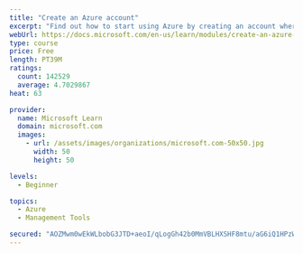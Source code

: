 ```yaml
---
title: "Create an Azure account"
excerpt: "Find out how to start using Azure by creating an account where you’ll see services and personal settings for identity, billing, and preferences."
webUrl: https://docs.microsoft.com/en-us/learn/modules/create-an-azure-account/
type: course
price: Free
length: PT39M
ratings:
  count: 142529
  average: 4.7029867
heat: 63

provider:
  name: Microsoft Learn
  domain: microsoft.com
  images:
    - url: /assets/images/organizations/microsoft.com-50x50.jpg
      width: 50
      height: 50

levels:
  - Beginner

topics:
  - Azure
  - Management Tools

secured: "AOZMwm0wEkWLbobG3JTD+aeoI/qLogGh42b0MmVBLHXSHF8mtu/aG6iQ1HPzW/xrl15uduj2Rzq7uqqtRIlsJ4a73aEwY34eAmejwL07/Db1CLUGwnHr9LZZP/E0sHj8NAPQpLfmJuepsUQLlBNd5X480ESTAHMdRSzKy/adm+juVbqNTC/OhHcOIdJMYO4gC15qmpY0e0PQL/K7DMmxS5EJlA19gH4REspOpon/T+n5serSrctxcpVw763lR5z7lU+PxsMnTWJAJsTMgz5jypV1/4NQj1oVEPrXjPwyIS5rhqEIe0GtRPEFYHjeoUNPSGrhbr58vUbESWPx6N+qjkPcUlyHvwJi7Y89Mc1myl+o/F4btubU2jCEefI+0ncyPkpzVdfYRpLlfuMLOVA9eV+Y72IN+ryBDXdEbzFNZ2OkTrXDuyPTYgLaICgxXUmY;uyvF96ya8Ul6u7iz2QxBhQ=="
---
```


